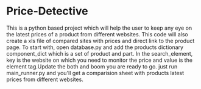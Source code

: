 # Price-Detective
This is a python based project which will help the user to keep any eye on the latest prices of a product from different websites. This code will also create a xls file of compared sites with prices and direct link to the product page.
To start with, open database.py and add the products dictionary component_dict which is a set of product and part.
In the search_element, key is the website on which you need to monitor the price and value is the element tag.Update the both and boom you are ready to go.
just run main_runner.py and you'll get a comparision sheet with products latest prices from different websites.
